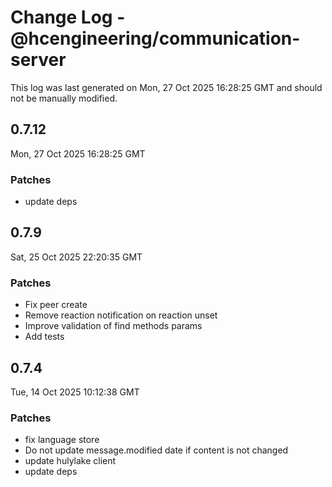 # Change Log - @hcengineering/communication-server

This log was last generated on Mon, 27 Oct 2025 16:28:25 GMT and should not be manually modified.

## 0.7.12
Mon, 27 Oct 2025 16:28:25 GMT

### Patches

- update deps

## 0.7.9
Sat, 25 Oct 2025 22:20:35 GMT

### Patches

- Fix peer create
- Remove reaction notification on reaction unset
- Improve validation of find methods params
- Add tests

## 0.7.4
Tue, 14 Oct 2025 10:12:38 GMT

### Patches

- fix language store
- Do not update message.modified date if content is not changed 
- update hulylake client
- update deps

